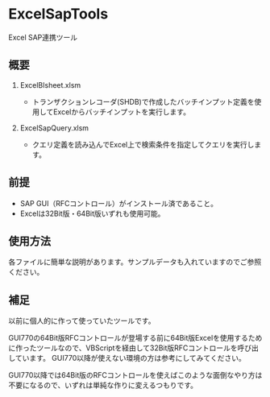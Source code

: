 # ExcelSapTools
Excel SAP連携ツール

## 概要
1. ExcelBIsheet.xlsm
   - トランザクションレコーダ(SHDB)で作成したバッチインプット定義を使用してExcelからバッチインプットを実行します。

2. ExcelSapQuery.xlsm
   - クエリ定義を読み込んでExcel上で検索条件を指定してクエリを実行します。

## 前提
- SAP GUI（RFCコントロール）がインストール済であること。
- Excelは32Bit版・64Bit版いずれも使用可能。

## 使用方法
各ファイルに簡単な説明があります。サンプルデータも入れていますのでご参照ください。

## 補足
以前に個人的に作って使っていたツールです。

GUI770の64Bit版RFCコントロールが登場する前に64Bit版Excelを使用するために作ったツールなので、VBScriptを経由して32Bit版RFCコントロールを呼び出しています。
GUI770以降が使えない環境の方は参考にしてみてください。

GUI770以降では64Bit版のRFCコントロールを使えばこのような面倒なやり方は不要になるので、いずれは単純な作りに変えるつもりです。
